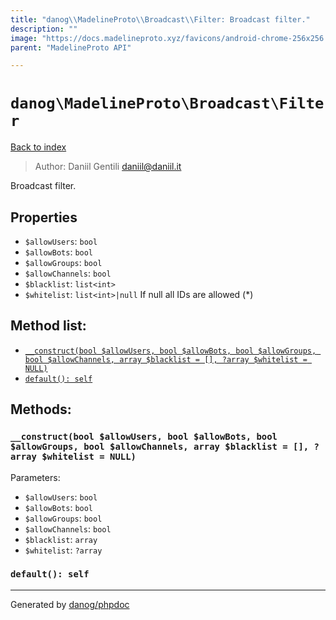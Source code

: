 ```yaml
---
title: "danog\\MadelineProto\\Broadcast\\Filter: Broadcast filter."
description: ""
image: "https://docs.madelineproto.xyz/favicons/android-chrome-256x256.png"
parent: "MadelineProto API"

---
```

# `danog\MadelineProto\Broadcast\Filter`
[Back to index](../../../index.html)

> Author: Daniil Gentili <daniil@daniil.it>  
  

Broadcast filter.  



## Properties
* `$allowUsers`: `bool` 
* `$allowBots`: `bool` 
* `$allowGroups`: `bool` 
* `$allowChannels`: `bool` 
* `$blacklist`: `list<int>` 
* `$whitelist`: `list<int>|null` If null all IDs are allowed (*)

## Method list:
* [`__construct(bool $allowUsers, bool $allowBots, bool $allowGroups, bool $allowChannels, array $blacklist = [], ?array $whitelist = NULL)`](#__construct-bool-allowusers-bool-allowbots-bool-allowgroups-bool-allowchannels-array-blacklist-array-whitelist-null)
* [`default(): self`](#default-self)

## Methods:
### `__construct(bool $allowUsers, bool $allowBots, bool $allowGroups, bool $allowChannels, array $blacklist = [], ?array $whitelist = NULL)`




Parameters:

* `$allowUsers`: `bool`   
* `$allowBots`: `bool`   
* `$allowGroups`: `bool`   
* `$allowChannels`: `bool`   
* `$blacklist`: `array`   
* `$whitelist`: `?array`   



### `default(): self`





---
Generated by [danog/phpdoc](https://phpdoc.daniil.it)
